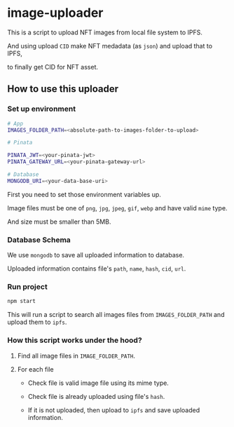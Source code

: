# image-uploader

This is a script to upload NFT images from local file system to IPFS.

And using upload `CID` make NFT medadata (as `json`) and upload that to IPFS,

to finally get CID for NFT asset.

## How to use this uploader

### Set up environment

```bash
# App
IMAGES_FOLDER_PATH=<absolute-path-to-images-folder-to-upload>

# Pinata

PINATA_JWT=<your-pinata-jwt>
PINATA_GATEWAY_URL=<your-pinata-gateway-url>

# Database
MONGODB_URI=<your-data-base-uri>
```

First you need to set those environment variables up.

Image files must be one of `png`, `jpg`, `jpeg`, `gif`, `webp` and have valid `mime` type.

And size must be smaller than 5MB.

### Database Schema

We use `mongodb` to save all uploaded information to database.

Uploaded information contains file's `path`, `name`, `hash`, `cid`, `url`.

### Run project

```bash
npm start
```

This will run a script to search all images files from `IMAGES_FOLDER_PATH` and upload them to `ipfs`.

### How this script works under the hood?

1. Find all image files in `IMAGE_FOLDER_PATH`.

2. For each file

   - Check file is valid image file using its mime type.

   - Check file is already uploaded using file's `hash`.

   - If it is not uploaded, then upload to `ipfs` and save uploaded information.
